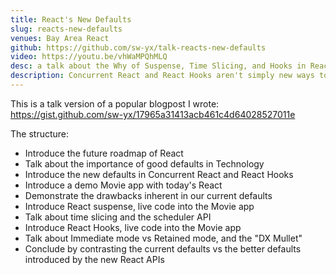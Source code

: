 ```yaml
---
title: React's New Defaults
slug: reacts-new-defaults
venues: Bay Area React
github: https://github.com/sw-yx/talk-reacts-new-defaults
video: https://youtu.be/vhWaMPQhMLQ
desc: a talk about the Why of Suspense, Time Slicing, and Hooks in React
description: Concurrent React and React Hooks aren't simply new ways to do old things. They represent a new, stronger opinion of what apps should do by default. Let's explore the -Why- of React's new APIs!
---
```


This is a talk version of a popular blogpost I wrote: https://gist.github.com/sw-yx/17965a31413acb461c4d64028527011e

The structure:

- Introduce the future roadmap of React
- Talk about the importance of good defaults in Technology
- Introduce the new defaults in Concurrent React and React Hooks
- Introduce a demo Movie app with today's React
- Demonstrate the drawbacks inherent in our current defaults
- Introduce React suspense, live code into the Movie app
- Talk about time slicing and the scheduler API
- Introduce React Hooks, live code into the Movie app
- Talk about Immediate mode vs Retained mode, and the "DX Mullet"
- Conclude by contrasting the current defaults vs the better defaults introduced by the new React APIs
